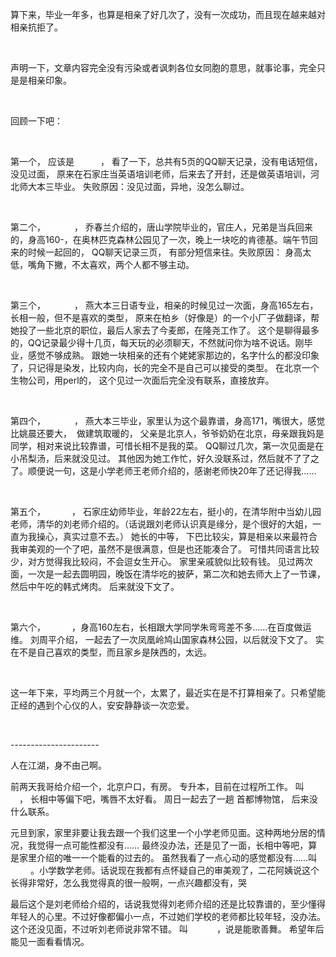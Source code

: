 <div id="sina_keyword_ad_area2" class="articalContent  ">
			<p>算下来，毕业一年多，也算是相亲了好几次了，没有一次成功，而且现在越来越对相亲抗拒了。</P>
<p>&nbsp;<wbr></P>
<p>声明一下，文章内容完全没有污染或者讽刺各位女同胞的意思，就事论事，完全只是是相亲印象。</P>
<p>&nbsp;<wbr></P>
<p>回顾一下吧：</P>
<p>&nbsp;<wbr></P>
<p>第一个， 应该是<font COLOR="#FFFFFF">安国丽</FONT>，
看了一下，总共有5页的QQ聊天记录，没有电话短信，没见过面，
原来在石家庄当英语培训老师，后来去了开封，还是做英语培训，河北师大本三毕业。 失败原因：没见过面，异地，没怎么聊过。</P>
<p>&nbsp;<wbr></P>
<p>第二个， <font COLOR="#FFFFFF">闫晓芳</FONT>，
乔春兰介绍的，唐山学院毕业的，官庄人，兄弟是当兵回来的，身高160-，在奥林匹克森林公园见了一次，晚上一块吃的肯德基。端午节回来的时候一起回的，
QQ聊天记录三页， 有部分短信来往。失败原因： 身高太低，嘴角下撇，不太喜欢，两个人都不够主动。</P>
<p>&nbsp;<wbr></P>
<p>第三个， <font COLOR="#FFFFFF">丁朋丽</FONT>，
燕大本三日语专业，相亲的时候见过一次面，身高165左右，长相一般，但不是喜欢的类型，
原来在柏乡（好像是）的一个小厂子做翻译，帮她投了一些北京的职位，最后人家去了今麦郎，在隆尧工作了。
这个是聊得最多的，QQ记录最少得十几页，每天玩的必须聊天，不然就问你为啥不说话。刚毕业，感觉不够成熟。
跟她一块相亲的还有个姥姥家那边的，名字什么的都没印象了，只记得是染发，比较内向，长的完全不是自己可以接受的类型。
在北京一个生物公司，用perl的， 这个见过一次面后完全没有联系，直接放弃。</P>
<p>&nbsp;<wbr></P>
<p>第四个， <font COLOR="#FFFFFF">白瑞芳</FONT>，
燕大本三毕业，家里认为这个最靠谱，身高171，嘴很大，感觉比姚晨还要大，&nbsp;<wbr> 做建筑取暖的，
父亲是北京人，爷爷奶奶在北京，母亲跟我妈是同学，相对来说比较靠谱，可惜长相不是我的菜。
QQ聊过几次，第一次见面是在小吊梨汤，后来就没见过。
其他因为她工作忙，好久没联系过，然后就不了了之了。顺便说一句，这是小学老师王老师介绍的，感谢老师快20年了还记得我……</P>
<p>&nbsp;<wbr></P>
<p>第五个，<font COLOR="#FFFFFF">孙凌伟</FONT>，
石家庄幼师毕业，年龄22左右，挺小的，在清华附中当幼儿园老师，清华的刘老师介绍的。（话说跟刘老师认识真是缘分，是个很好的大姐，一直为我操心，真实过意不去。）
她长的中等， 下巴比较尖，算是相亲以来最符合我审美观的一个了吧，虽然不是很满意，但是也还能凑合了。
可惜共同语言比较少，对方觉得我比较闷，不会逗女生开心。 家里亲戚貌似比较有钱。
见过两次面，一次是一起去圆明园，晚饭在清华吃的披萨，第二次和她去师大上了一节课，然后中午吃的韩式烤肉。 后来就没下文了。</P>
<p>&nbsp;<wbr></P>
<p>第六个，<font COLOR="#FFFFFF">孙凤喜</FONT>，身高160左右，长相跟大学同学朱弯弯差不多……在百度做运维。 刘周平介绍，
一起去了一次凤凰岭鸠山国家森林公园，以后就没下文了。 实在不是自己喜欢的类型，而且家乡是陕西的，太远。</P>
<p>&nbsp;<wbr></P>
<p>这一年下来，平均两三个月就一个，太累了，最近实在是不打算相亲了。只希望能正经的遇到个心仪的人，安安静静谈一次恋爱。</P>
<p><br /></P>
<p>----------------------</P>
<p>人在江湖，身不由己啊。</P>
<p>前两天我哥给介绍一个，北京户口，有房。 专升本，目前在过程所工作。 叫 <font COLOR="#FFFFFF">崔金梅</FONT>， 长相中等偏下吧，嘴唇不太好看。 周日一起去了一趟 首都博物馆， 后来没什么联系。</P>
<p>元旦到家，家里非要让我去跟一个我们这里一个小学老师见面。这种两地分居的情况，我觉得一点可能性都没有……
最终没办法，还是见了一面，长相中等吧，算是家里介绍的唯一一个能看的过去的。 虽然我看了一点心动的感觉都没有……叫
<font COLOR="#FFFFFF">寒斯</FONT>
。小学数学老师。话说现在我都有点怀疑自己的审美观了，二花阿姨说这个长得非常好，怎么我觉得真的很一般啊，一点兴趣都没有，哭</P>
<p>
最后这个是刘老师给介绍的，话说我觉得刘老师介绍的还是比较靠谱的，至少懂得年轻人的心里。不过好像都偏小一点，不过她们学校的老师都比较年轻，没办法。
这个还没见面，不过听刘老师说非常不错。 叫&nbsp;<wbr><font COLOR="#FFFFFF">张丽娟</FONT>，说是能歌善舞。 希望年后能见一面看看情况。</P>							
		</div>